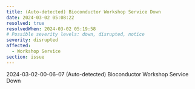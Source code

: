 ```yaml
---
title: (Auto-detected) Bioconductor Workshop Service Down
date: 2024-03-02 05:08:22
resolved: true
resolvedWhen: 2024-03-02 05:19:58
# Possible severity levels: down, disrupted, notice
severity: disrupted
affected:
  - Workshop Service
section: issue
---
```


2024-03-02-00-06-07 (Auto-detected) Bioconductor Workshop Service Down

